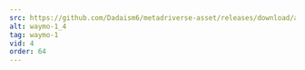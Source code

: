 ```yaml
---
src: https://github.com/Dadaism6/metadriverse-asset/releases/download/assetsv1.0.2/waymo-1_4.mp4
alt: waymo-1_4
tag: waymo-1
vid: 4
order: 64
---
```

